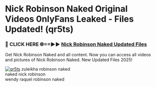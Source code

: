 # Nick Robinson Naked Original Videos 0nlyFans Leaked - Files Updated! (qr5ts)

<h3>🔴 CLICK HERE 🌐==►► <a href="https://tinyurl.com/up5wt9bj" rel="nofollow">Nick Robinson Naked Updated Files</a></h3>

Get Nick Robinson Naked and all content. Now you can access all videos and pictures of Nick Robinson Naked. New Updated Files 2025!

[![qr5ts](https://i.imgur.com/ABiUzMV.gif)](https://tinyurl.com/up5wt9bj)
zuleikha robinson naked<br>
naked nick robinson<br>
wendy raquel robinson naked